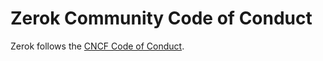 # Zerok Community Code of Conduct

Zerok follows the [CNCF Code of Conduct](https://github.com/cncf/foundation/blob/main/code-of-conduct.md).
